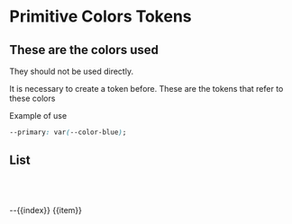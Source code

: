 # Primitive Colors Tokens

## These are the colors used

They should not be used directly.

It is necessary to create a token before. These are the tokens that refer to these colors

Example of use

```css
--primary: var(--color-blue);
```

## List

<script setup lang="ts">

const colorsList = {
  'color-blue': '#5cbdec',
  'color-blue-tr40': '#5cbdec40',
  'color-pink': '#e72179',
  'color-pink-tr40': '#e7217940',
  'color-yellow': '#ffde00',
  'color-yellow-tr40': '#ffde0040',
  'color-red': '#f55d5d',
  'color-red-tr40': '#f55d5d40',
  'color-orange': '#faaf59',
  'color-orange-tr40': '#faaf5940',
  'color-green': '#97dc62',
  'color-green-tr40': '#97dc6240',
  'color-white': '#ffffff',
  
  'color-grey-5' : '#F9F9F9',
  'color-grey-10': "#F0F0F0",
  'color-grey-20': "#a4a4a4",
  'color-grey-30': "#707070",
  'color-grey-40': "#595959",
  'color-grey-50': "#535353",
  'color-grey-55': "#434343",
  'color-grey-60': "#333333",
  'color-grey-63': "#242424",
  'color-grey-66': "#151515",
  'color-grey-70': "#090606",
  'color-grey-80': "#151515",
  'color-grey-90': "#090606",
  'color-black': '#000000',
  'color-black-tr': '#00000029'
}

</script>
<div class="colorContainer">
<copyContainer v-for="(item, index) in colorsList" :copyContent="`var(--${index})`">
    <div class="blockColor" :style="{
        'backgroundColor': item
    }" >
    </div>
    --{{index}}
    <span>{{item}}</span>
</copyContainer >
</div>

<style>
    .blockColor{
        width: 120px;
        height: 50px;
    }
    .colorContainer{
        display: grid;
        grid-template-columns: 1fr 1fr  1fr;
        column-gap: 15px;
    }

</style>
